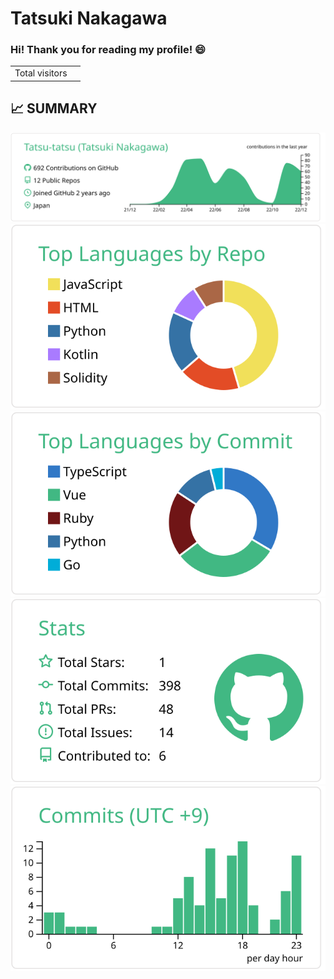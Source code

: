 # Tatsuki Nakagawa
### Hi! Thank you for reading my profile! :smile:

<table>
  <tr>
    <td>Total visitors</td>
    <td><img src="https://profile-counter.glitch.me/Tatsu-tatsu/count.svg" alt="" /></td>
  </tr>
</table>

## :chart_with_upwards_trend: SUMMARY
[![](https://raw.githubusercontent.com/Tatsu-tatsu/Tatsu-tatsu/main/profile-summary-card-output/vue/0-profile-details.svg)](https://github.com/vn7n24fzkq/github-profile-summary-cards)
[![](https://raw.githubusercontent.com/Tatsu-tatsu/Tatsu-tatsu/main/profile-summary-card-output/vue/1-repos-per-language.svg)](https://github.com/vn7n24fzkq/github-profile-summary-cards)
[![](https://raw.githubusercontent.com/Tatsu-tatsu/Tatsu-tatsu/main/profile-summary-card-output/vue/2-most-commit-language.svg)](https://github.com/vn7n24fzkq/github-profile-summary-cards)
[![](https://raw.githubusercontent.com/Tatsu-tatsu/Tatsu-tatsu/main/profile-summary-card-output/vue/3-stats.svg)](https://github.com/vn7n24fzkq/github-profile-summary-cards)
![](https://raw.githubusercontent.com/Tatsu-tatsu/Tatsu-tatsu/main/profile-summary-card-output/vue/4-productive-time.svg)
